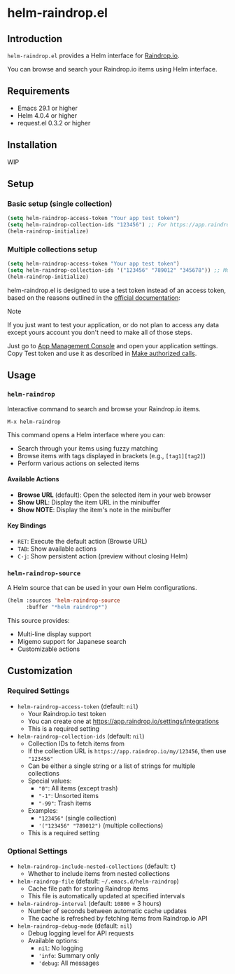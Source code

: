 # helm-raindrop.el

<!--

[![melpa badge][melpa-badge]][melpa-link]
[![melpa stable badge][melpa-stable-badge]][melpa-stable-link]

[melpa-link]: https://melpa.org/#/helm-raindrop
[melpa-stable-link]: https://stable.melpa.org/#/helm-raindrop
[melpa-badge]: https://melpa.org/packages/helm-raindrop-badge.svg
[melpa-stable-badge]: https://stable.melpa.org/packages/helm-raindrop-badge.svg

-->

## Introduction

`helm-raindrop.el` provides a Helm interface for [Raindrop.io](https://raindrop.io/).

You can browse and search your Raindrop.io items using Helm interface.

## Requirements

- Emacs 29.1 or higher
- Helm 4.0.4 or higher
- request.el 0.3.2 or higher

## Installation

WIP

<!--
You can install `helm-raindrop.el` from [MELPA](https://melpa.org) with package.el (`M-x package-install helm-raindrop`).
-->

## Setup

### Basic setup (single collection)

```lisp
(setq helm-raindrop-access-token "Your app test token")
(setq helm-raindrop-collection-ids "123456") ;; For https://app.raindrop.io/my/123456, it's 123456.
(helm-raindrop-initialize)
```

### Multiple collections setup

```lisp
(setq helm-raindrop-access-token "Your app test token")
(setq helm-raindrop-collection-ids '("123456" "789012" "345678")) ;; Multiple collection IDs
(helm-raindrop-initialize)
```

helm-raindrop.el is designed to use a test token instead of an access token, based on the reasons outlined in the [official documentation](https://developer.raindrop.io/v1/authentication/token):

> [!NOTE]
> If you just want to test your application, or do not plan to access any data except yours account you don't need to make all of those steps.
>
> Just go to [App Management Console](https://app.raindrop.io/settings/integrations) and open your application settings. Copy Test token and use it as described in [Make authorized calls](https://developer.raindrop.io/v1/authentication/calls).

## Usage

### `helm-raindrop`

Interactive command to search and browse your Raindrop.io items.

```
M-x helm-raindrop
```

This command opens a Helm interface where you can:
- Search through your items using fuzzy matching
- Browse items with tags displayed in brackets (e.g., `[tag1][tag2]`)
- Perform various actions on selected items

#### Available Actions

- **Browse URL** (default): Open the selected item in your web browser
- **Show URL**: Display the item URL in the minibuffer
- **Show NOTE**: Display the item's note in the minibuffer

#### Key Bindings

- `RET`: Execute the default action (Browse URL)
- `TAB`: Show available actions
- `C-j`: Show persistent action (preview without closing Helm)

### `helm-raindrop-source`

A Helm source that can be used in your own Helm configurations.

```lisp
(helm :sources 'helm-raindrop-source
      :buffer "*helm raindrop*")
```

This source provides:
- Multi-line display support
- Migemo support for Japanese search
- Customizable actions

## Customization

### Required Settings

- `helm-raindrop-access-token` (default: `nil`)
    - Your Raindrop.io test token
    - You can create one at https://app.raindrop.io/settings/integrations
    - This is a required setting
- `helm-raindrop-collection-ids` (default: `nil`)
    - Collection IDs to fetch items from
    - If the collection URL is `https://app.raindrop.io/my/123456`, then use `"123456"`
    - Can be either a single string or a list of strings for multiple collections
    - Special values:
        - `"0"`: All items (except trash)
        - `"-1"`: Unsorted items
        - `"-99"`: Trash items
    - Examples:
        - `"123456"` (single collection)
        - `'("123456" "789012")` (multiple collections)
    - This is a required setting

### Optional Settings

- `helm-raindrop-include-nested-collections` (default: `t`)
    - Whether to include items from nested collections
- `helm-raindrop-file` (default: `~/.emacs.d/helm-raindrop`)
    - Cache file path for storing Raindrop items
    - This file is automatically updated at specified intervals
- `helm-raindrop-interval` (default: `10800` = 3 hours)
    - Number of seconds between automatic cache updates
    - The cache is refreshed by fetching items from Raindrop.io API
- `helm-raindrop-debug-mode` (default: `nil`)
    - Debug logging level for API requests
    - Available options:
      - `nil`: No logging
      - `'info`: Summary only
      - `'debug`: All messages
